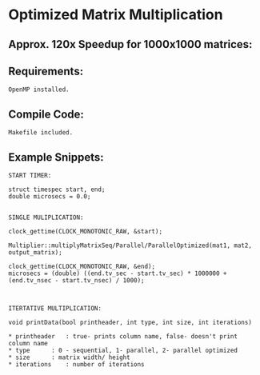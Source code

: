 # Optimized Matrix Multiplication

Approx. 120x Speedup for 1000x1000 matrices:
--------------------------------------------

Requirements:
-------------

	OpenMP installed.

Compile Code:
-------------
	
	Makefile included.

Example Snippets:
-----------------

	START TIMER:
	
	struct timespec start, end;
	double microsecs = 0.0;


	SINGLE MULIPLICATION:
	
	clock_gettime(CLOCK_MONOTONIC_RAW, &start);

	Multiplier::multiplyMatrixSeq/Parallel/ParallelOptimized(mat1, mat2, output_matrix);
	
	clock_gettime(CLOCK_MONOTONIC_RAW, &end);
	microsecs = (double) ((end.tv_sec - start.tv_sec) * 1000000 + (end.tv_nsec - start.tv_nsec) / 1000);


		
	ITERTATIVE MULTIPLICATION:

	void printData(bool printheader, int type, int size, int iterations)
	
	* printheader	: true- prints column name, false- doesn't print column name	
	* type		: 0 - sequential, 1- parallel, 2- parallel optimized
	* size		: matrix width/ height
	* iterations	: number of iterations


